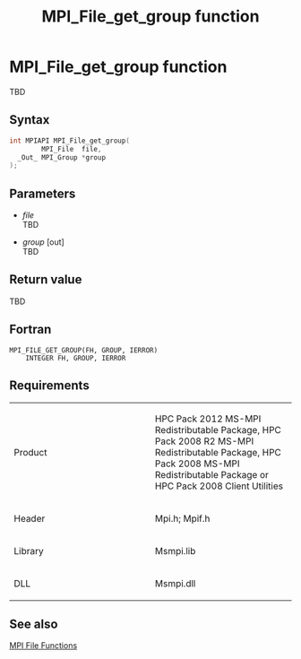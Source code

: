 ﻿---
title: MPI_File_get_group function
TOCTitle: MPI_File_get_group function
ms:assetid: d4fb24d9-b010-4d3e-8a0b-d7269ebd6e38
ms:mtpsurl: https://msdn.microsoft.com/en-us/library/Dn473315(v=VS.85)
ms:contentKeyID: 59360861
ms.date: 03/28/2018
mtps_version: v=VS.85
f1_keywords:
- MPI_FILE_GET_GROUP
- mpif/MPI_File_get_group
- mpi/MPI_FILE_GET_GROUP
dev_langs:
- C++
- C
---

# MPI\_File\_get\_group function

TBD

## Syntax

``` c++
int MPIAPI MPI_File_get_group(
        MPI_File  file,
  _Out_ MPI_Group *group
);
```

## Parameters

  - *file*  
    TBD

  - *group* \[out\]  
    TBD

## Return value

TBD

## Fortran

    MPI_FILE_GET_GROUP(FH, GROUP, IERROR)
        INTEGER FH, GROUP, IERROR

## Requirements

<table>
<colgroup>
<col style="width: 50%" />
<col style="width: 50%" />
</colgroup>
<tbody>
<tr class="odd">
<td><p>Product</p></td>
<td><p>HPC Pack 2012 MS-MPI Redistributable Package, HPC Pack 2008 R2 MS-MPI Redistributable Package, HPC Pack 2008 MS-MPI Redistributable Package or HPC Pack 2008 Client Utilities</p></td>
</tr>
<tr class="even">
<td><p>Header</p></td>
<td>Mpi.h;
Mpif.h</td>
</tr>
<tr class="odd">
<td><p>Library</p></td>
<td>Msmpi.lib</td>
</tr>
<tr class="even">
<td><p>DLL</p></td>
<td>Msmpi.dll</td>
</tr>
</tbody>
</table>


## See also

[MPI File Functions](mpi-file-functions.md)

